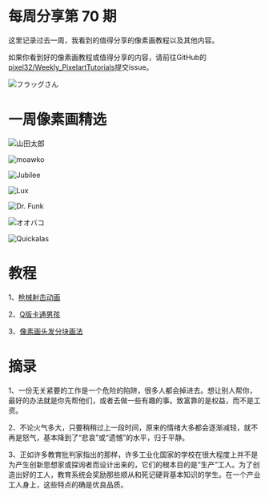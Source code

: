 # 每周分享第 70 期

这里记录过去一周，我看到的值得分享的像素画教程以及其他内容。

如果你看到好的像素画教程或值得分享的内容，请前往GitHub的[pixel32/Weekly_PixelartTutorials](https://github.com/pixel32/Weekly_PixelartTutorials "pixel32/Weekly_PixelartTutorials")提交issue。

![フラッグさん](https://pbs.twimg.com/media/ERylSdwUwAA0gVw?format=png&name=medium)

# 一周像素画精选

![山田太郎
](https://pbs.twimg.com/media/ERx4qQ-U4AAumjl?format=png&name=medium)

![moawko
](https://pbs.twimg.com/media/ERgzbkuXsAEnFti?format=png&name=medium)

![Jubilee 
](https://pbs.twimg.com/media/ER1hPL6UUAENchs?format=png&name=medium)

![Lux
](https://pbs.twimg.com/media/ER0ahUOX0AUJZYg?format=png&name=medium)

![Dr. Funk
](https://pbs.twimg.com/media/ER1gx14U4AEbd0U?format=png&name=medium)

![オオバコ
](https://pbs.twimg.com/media/ER0ISP2U8AA81F_?format=png&name=medium)

![Quickalas
](https://pbs.twimg.com/media/ER1e-hyXYAAtmSa?format=png&name=medium)

# 教程

1、[枪械射击动画](https://mp.weixin.qq.com/s/AQVW4iK7RFr-YBwU38qCdQ)

2、[Q版卡通男孩](https://mp.weixin.qq.com/s/mnga7Ae8Mt-0eGMj_v6OZA)

3、[像素画头发分块画法](https://mp.weixin.qq.com/s/PfnJ8hk7xhIpoPeS0IO3Pg)

# 摘录

1、一份无关紧要的工作是一个危险的陷阱，很多人都会掉进去。想让别人帮你，最好的办法就是你先帮他们，或者去做一些有趣的事。致富靠的是权益，而不是工资。

2、不论火气多大，只要稍稍过上一段时间，原来的情绪大多都会逐渐减轻，就不再是怒气，基本降到了“悲哀”或“遗憾”的水平，归于平静。

3、正如许多教育批判家指出的那样，许多工业化国家的学校在很大程度上并不是为产生创新思想家或探询者而设计出来的，它们的根本目的是“生产”工人。为了创造出好的工人，教育系统会奖励那些顺从和死记硬背基本知识的学生。在一个产业工人身上，这些特点的确是优良品质。